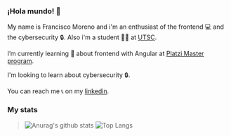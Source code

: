 ### ¡Hola mundo! 👋
 My name is Francisco Moreno and i'm an enthusiast of the frontend 💻 and the cybersecurity 🔒. Also i'm a student 👨‍🎓 at [UTSC](http://www.utsc.edu.mx/).
 
 I’m currently learning 🧠 about frontend with Angular at [Platzi Master program](https://platzi.com/blog/que-es-platzi-master/).
 
 I'm looking to learn about cybersecurity 🔒.
 
 You can reach me 📞 on my [linkedin](https://www.linkedin.com/in/frxncismor/).
 
 ### My stats
 >![Anurag's github stats](https://github-readme-stats.vercel.app/api?username=frxncismor&count_private=true&show_icons=true&theme=vue) ![Top Langs](https://github-readme-stats.vercel.app/api/top-langs/?username=frxncismor&theme=buefy&layout=compact) 

<!--
**frxncismor/frxncismor** is a ✨ _special_ ✨ repository because its `README.md` (this file) appears on your GitHub profile.

Here are some ideas to get you started:

- 🔭 I’m currently working on ...
- 🌱 I’m currently learning ...
- 👯 I’m looking to collaborate on ...
- 🤔 I’m looking for help with ...
- 💬 Ask me about ...
- 📫 How to reach me: ...
- 😄 Pronouns: ...
- ⚡ Fun fact: ...
-->
